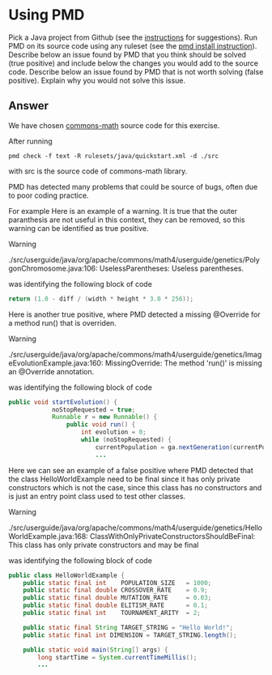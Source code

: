 
# Using PMD


Pick a Java project from Github (see the [instructions](../sujet.md) for suggestions). Run PMD on its source code using any ruleset (see the [pmd install instruction](./pmd-help.md)). Describe below an issue found by PMD that you think should be solved (true positive) and include below the changes you would add to the source code. Describe below an issue found by PMD that is not worth solving (false positive). Explain why you would not solve this issue.


## Answer

We have chosen <a href="https://github.com/apache/commons-math" target="_blank">commons-math</a> source code for this exercise.  

After running 

```
pmd check -f text -R rulesets/java/quickstart.xml -d ./src
```
with src is the source code of commons-math library.

PMD has detected many problems that could be source of bugs, often due to poor coding practice.

For example
Here is an example of a warning. It is true that the outer paranthesis are not useful in this context, they can be removed, so this warning can be identified as true positive.


> [!WARNING]
> ./src/userguide/java/org/apache/commons/math4/userguide/genetics/PolygonChromosome.java:106:	UselessParentheses:	Useless parentheses.

was identifying the following block of code

```java
return (1.0 - diff / (width * height * 3.0 * 256));
```


Here is another true positive, where PMD detected a missing @Override for a method run() that is overriden.

> [!WARNING]
> ./src/userguide/java/org/apache/commons/math4/userguide/genetics/ImageEvolutionExample.java:160:	MissingOverride:	The method 'run()' is missing an @Override annotation.

was identifying the following block of code

```java
public void startEvolution() {
            noStopRequested = true;
            Runnable r = new Runnable() {
                public void run() {
                    int evolution = 0;
                    while (noStopRequested) {
                        currentPopulation = ga.nextGeneration(currentPopulation);
                        ...
```

Here we can see an example of a false positive where PMD detected that the class HelloWorldExample need to be final since it has only private constructors which is not the case, since this class has no constructors and
is just an entry point class used to test other classes.

> [!WARNING]
> ./src/userguide/java/org/apache/commons/math4/userguide/genetics/HelloWorldExample.java:168:	ClassWithOnlyPrivateConstructorsShouldBeFinal:	This class has only private constructors and may be final

was identifying the following block of code

```java
public class HelloWorldExample {
    public static final int    POPULATION_SIZE   = 1000;
    public static final double CROSSOVER_RATE    = 0.9;
    public static final double MUTATION_RATE     = 0.03;
    public static final double ELITISM_RATE      = 0.1;
    public static final int    TOURNAMENT_ARITY  = 2;

    public static final String TARGET_STRING = "Hello World!";
    public static final int DIMENSION = TARGET_STRING.length();

    public static void main(String[] args) {
        long startTime = System.currentTimeMillis();
        ...
```    

